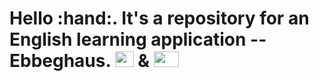 <h1>Hello :hand:. It's a repository for an English learning application -- Ebbeghaus. 
  <img src="https://upload.wikimedia.org/wikipedia/commons/thumb/a/a5/Flag_of_the_United_Kingdom_%281-2%29.svg/1200px-Flag_of_the_United_Kingdom_%281-2%29.svg.png" width="30" height="25"> &
  <img src="https://upload.wikimedia.org/wikipedia/commons/a/a9/Flag_of_the_United_States_%28DoS_ECA_Color_Standard%29.svg" width="40" height="25"> 
</h1>

